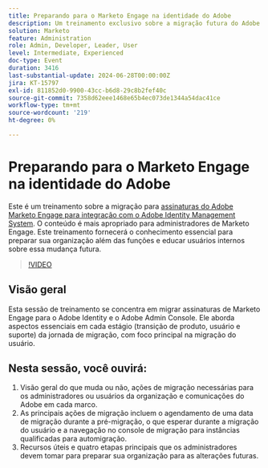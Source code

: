 ```yaml
---
title: Preparando para o Marketo Engage na identidade do Adobe
description: Um treinamento exclusivo sobre a migração futura do Adobe Admin Console. Esta reunião terá o formato de "Treinamento do instrutor", para que você possa receber o que aprendeu e educar seus capítulos sobre essa mudança futura.
solution: Marketo
feature: Administration
role: Admin, Developer, Leader, User
level: Intermediate, Experienced
doc-type: Event
duration: 3416
last-substantial-update: 2024-06-28T00:00:00Z
jira: KT-15797
exl-id: 811852d0-9900-43cc-b6d8-29c8b2fef40c
source-git-commit: 7358d62eee1468e65b4ec073de1344a54dac41ce
workflow-type: tm+mt
source-wordcount: '219'
ht-degree: 0%

---
```


# Preparando para o Marketo Engage na identidade do Adobe

Este é um treinamento sobre a migração para [assinaturas do Adobe Marketo Engage para integração com o Adobe Identity Management System](https://experienceleague.adobe.com/en/docs/marketo/using/product-docs/administration/marketo-with-adobe-identity/adobe-identity-management-overview). O conteúdo é mais apropriado para administradores de Marketo Engage. Este treinamento fornecerá o conhecimento essencial para preparar sua organização além das funções e educar usuários internos sobre essa mudança futura.


>[!VIDEO](https://video.tv.adobe.com/v/3430920/?learn=on)

## Visão geral

Esta sessão de treinamento se concentra em migrar assinaturas de Marketo Engage para o Adobe Identity e o Adobe Admin Console. Ele aborda aspectos essenciais em cada estágio (transição de produto, usuário e suporte) da jornada de migração, com foco principal na migração do usuário.

## Nesta sessão, você ouvirá:

1. Visão geral do que muda ou não, ações de migração necessárias para os administradores ou usuários da organização e comunicações do Adobe em cada marco.
1. As principais ações de migração incluem o agendamento de uma data de migração durante a pré-migração, o que esperar durante a migração do usuário e a navegação no console de migração para instâncias qualificadas para automigração.
1. Recursos úteis e quatro etapas principais que os administradores devem tomar para preparar sua organização para as alterações futuras.
